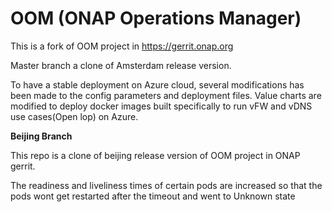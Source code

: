 # OOM (ONAP Operations Manager)
This is a fork of OOM project in https://gerrit.onap.org

Master branch a clone of  Amsterdam release version.

To have a stable deployment on Azure cloud, several modifications has been made to the config parameters and deployment files.
Value charts are modified to deploy docker images built specifically to run vFW and vDNS use cases(Open lop) on Azure.

<b>Beijing Branch</b>

This repo is a clone of beijing release version of OOM project in ONAP gerrit.

The readiness and liveliness times of certain pods are increased so that the pods wont get restarted after the timeout and went to Unknown state

